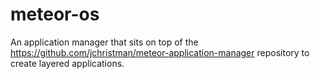 meteor-os
=========

An application manager that sits on top of the https://github.com/jchristman/meteor-application-manager repository to create layered applications.
